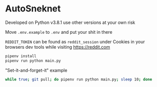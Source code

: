 # AutoSneknet

Developed on Python v3.8.1 use other versions at your own risk

Move `.env.example` to `.env` and put your shit in there

`REDDIT_TOKEN` can be found as `reddit_session` under Cookies in your browsers dev tools while visiting https://reddit.com

```bash
pipenv install
pipenv run python main.py
```

"Set-it-and-forget-it" example

```bash
while true; git pull; do pipenv run python main.py; sleep 10; done
```
